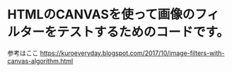 # HTMLのCANVASを使って画像のフィルターをテストするためのコードです。

参考はここ
https://kuroeveryday.blogspot.com/2017/10/image-filters-with-canvas-algorithm.html
